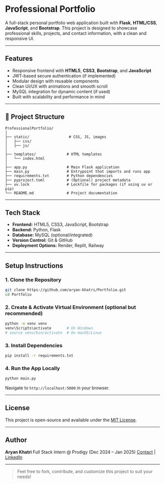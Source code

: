 # Professional Portfolio

A full-stack personal portfolio web application built with **Flask**, **HTML/CSS**, **JavaScript**, and **Bootstrap**. This project is designed to showcase professional skills, projects, and contact information, with a clean and responsive UI.

---

## Features

*  Responsive frontend with **HTML5**, **CSS3**, **Bootstrap**, and **JavaScript**
*  JWT-based secure authentication (if implemented)
*  Modular design with reusable components
*  Clean UI/UX with animations and smooth scroll
*  MySQL integration for dynamic content (if used)
*  Built with scalability and performance in mind

---

## 📁 Project Structure

```
ProfessionalPortfolio/
│
├── static/                  # CSS, JS, images
│   ├── css/
│   ├── js/
│
├── templates/              # HTML templates
│   └── index.html
│
├── app.py                  # Main Flask application
├── main.py                 # Entrypoint that imports and runs app
├── requirements.txt        # Python dependencies
├── pyproject.toml          # (Optional) project metadata
├── uv.lock                 # Lockfile for packages (if using uv or pip)
└── README.md               # Project documentation
```

---

##  Tech Stack

* **Frontend:** HTML5, CSS3, JavaScript, Bootstrap
* **Backend:** Python, Flask
* **Database:** MySQL (optional/integrated)
* **Version Control:** Git & GitHub
* **Deployment Options:** Render, Replit, Railway

---

##  Setup Instructions

### 1. Clone the Repository

```bash
git clone https://github.com/aryan-khatri/Portfolio.git
cd Portfolio
```

### 2. Create & Activate Virtual Environment (optional but recommended)

```bash
python -m venv venv
venv\Scripts\activate       # On Windows
# source venv/bin/activate  # On macOS/Linux
```

### 3. Install Dependencies

```bash
pip install -r requirements.txt
```

### 4. Run the App Locally

```bash
python main.py
```

Navigate to `http://localhost:5000` in your browser.

---

##  License

This project is open-source and available under the [MIT License](LICENSE).

---

##  Author

**Aryan Khatri**
Full Stack Intern @ Prodigy (Dec 2024 – Jan 2025)
 [Contact](mailto:aryankhatik721@gmail.com) |  [LinkedIn](https://www.linkedin.com/in/aryan-khatri-8587b3251/)

---

> Feel free to fork, contribute, and customize this project to suit your needs!
